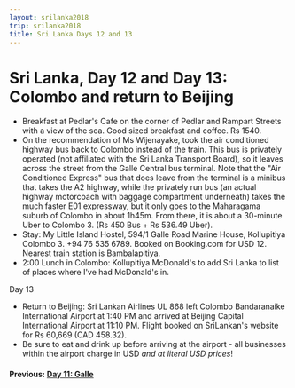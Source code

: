 ```yaml
---
layout: srilanka2018
trip: srilanka2018
title: Sri Lanka Days 12 and 13
---
```


# Sri Lanka, Day 12 and Day 13: Colombo and return to Beijing

* Breakfast at Pedlar's Cafe on the corner of Pedlar and Rampart Streets with a view of the sea. Good sized breakfast and coffee. Rs 1540.
* On the recommendation of Ms Wijenayake, took the air conditioned highway bus back to Colombo instead of the train. This bus is privately operated (not affiliated with the Sri Lanka Transport Board), so it leaves across the street from the Galle Central bus terminal. Note that the "Air Conditioned Express" bus that does leave from the terminal is a minibus that takes the A2 highway, while the privately run bus (an actual highway motorcoach with baggage compartment underneath) takes the much faster E01 expressway, but it only goes to the Maharagama suburb of Colombo in about 1h45m. From there, it is about a 30-minute Uber to Colombo 3. (Rs 450 Bus + Rs 536.49 Uber).
* Stay: My Little Island Hostel, 594/1 Galle Road Marine House, Kollupitiya Colombo 3. +94 76 535 6789. Booked on Booking.com for USD 12. Nearest train station is Bambalapitiya.
* 2:00 Lunch in Colombo: Kollupitiya McDonald's to add Sri Lanka to list of places where I've had McDonald's in.

Day 13
* Return to Beijing: Sri Lankan Airlines UL 868 left Colombo Bandaranaike International Airport at 1:40 PM and arrived at Beijing Capital International Airport at 11:10 PM. Flight booked on SriLankan's website for Rs 60,669 (CAD 458.32).
* Be sure to eat and drink up before arriving at the airport - all businesses within the airport charge in USD *and at literal USD prices*!

<h4><div style="text-align: left; margin-bottom: -20px">Previous: <a href="/2018/12/05/srilanka11.html">Day 11: Galle</a></div></h4>